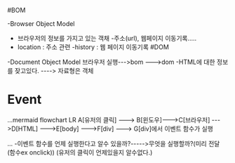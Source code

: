 #BOM

-Browser Object Model

- 브라우저의 정보를 가지고 있는 객채 -주소(url), 웹페이지 이동기록.....
- location : 주소 관련
  -history : 웹 페이지 이동기록
  #DOM

-Document Object Model 브라우저 실행--->bom --->dom
-HTML에 대한 정보를 잦고있다. ----> 자료형은 객체

# Event

...mermaid
flowchart LR
A[유저의 클릭] ---> B[윈도우]--->C[브라우저]
--->D[HTML] --->E[body] --->F[div] --->
G[div]에서 이벤트 함수가 실행

... -이벤트 함수를 언제 실행한다고 알수 있을까?----->무엇을 실행할까?(미리 전달 (함수ex onclick))
(유저의 클릭이 언제있을지 알수없다.)

